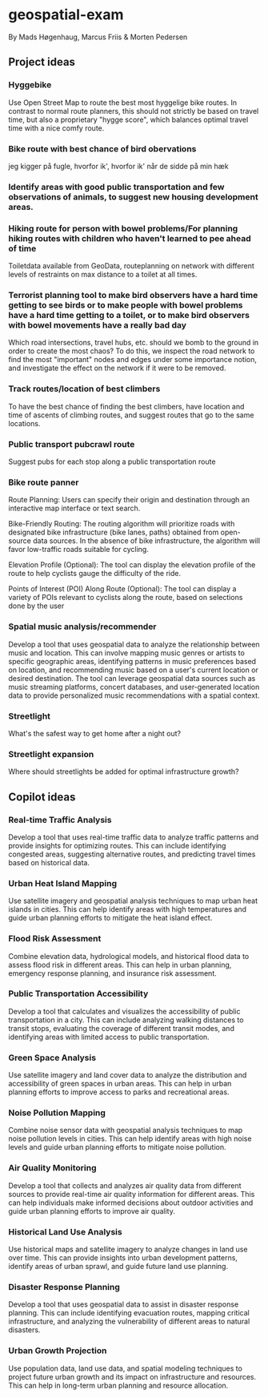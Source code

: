 # geospatial-exam

By Mads Høgenhaug, Marcus Friis &  Morten Pedersen

## Project ideas

### Hyggebike

Use Open Street Map to route the best most hyggelige bike routes. In contrast to normal route planners, this should not strictly be based on travel time, but also a proprietary "hygge score", which balances optimal travel time with a nice comfy route. 


### Bike route with best chance of bird obervations
jeg kigger på fugle, hvorfor ik', hvorfor ik' når de sidde på min hæk

### Identify areas with good public transportation and few observations of animals, to suggest new housing development areas.


### Hiking route for person with bowel problems/For planning hiking routes with children who haven't learned to pee ahead of time

Toiletdata available from GeoData, routeplanning on network with different levels of restraints on max distance to a toilet at all times. 

### Terrorist planning tool to make bird observers have a hard time getting to see birds or to make people with bowel problems have a hard time getting to a toilet, or to make bird observers with bowel movements have a really bad day

Which road intersections, travel hubs, etc. should we bomb to the ground in order to create the most chaos? To do this, we inspect the road network to find the most "important" nodes and edges under some importance notion, and investigate the effect on the network if it were to be removed. 

### Track routes/location of best climbers

To have the best chance of finding the best climbers, have location and time of ascents of climbing routes, and suggest routes that go to the same locations.


### Public transport pubcrawl route

Suggest pubs for each stop along a public transportation route

### Bike route panner

Route Planning: Users can specify their origin and destination through an interactive map interface or text search.

Bike-Friendly Routing: The routing algorithm will prioritize roads with designated bike infrastructure (bike lanes, paths) 
obtained from open-source data sources. In the absence of bike infrastructure, the algorithm will favor low-traffic roads suitable for cycling.

Elevation Profile (Optional): The tool can display the elevation profile of the route to help cyclists gauge the difficulty of the ride.

Points of Interest (POI) Along Route (Optional):
The tool can display a variety of POIs relevant to cyclists along the route, based on selections done by the user


### Spatial music analysis/recommender

Develop a tool that uses geospatial data to analyze the relationship between music and location. This can involve mapping music genres or artists to specific geographic areas, identifying patterns in music preferences based on location, and recommending music based on a user's current location or desired destination. The tool can leverage geospatial data sources such as music streaming platforms, concert databases, and user-generated location data to provide personalized music recommendations with a spatial context.


### Streetlight 

What's the safest way to get home after a night out?

### Streetlight expansion

Where should streetlights be added for optimal infrastructure growth?

## Copilot ideas

### Real-time Traffic Analysis

Develop a tool that uses real-time traffic data to analyze traffic patterns and provide insights for optimizing routes. This can include identifying congested areas, suggesting alternative routes, and predicting travel times based on historical data.

### Urban Heat Island Mapping

Use satellite imagery and geospatial analysis techniques to map urban heat islands in cities. This can help identify areas with high temperatures and guide urban planning efforts to mitigate the heat island effect.

### Flood Risk Assessment

Combine elevation data, hydrological models, and historical flood data to assess flood risk in different areas. This can help in urban planning, emergency response planning, and insurance risk assessment.

### Public Transportation Accessibility

Develop a tool that calculates and visualizes the accessibility of public transportation in a city. This can include analyzing walking distances to transit stops, evaluating the coverage of different transit modes, and identifying areas with limited access to public transportation.

### Green Space Analysis

Use satellite imagery and land cover data to analyze the distribution and accessibility of green spaces in urban areas. This can help in urban planning efforts to improve access to parks and recreational areas.

### Noise Pollution Mapping

Combine noise sensor data with geospatial analysis techniques to map noise pollution levels in cities. This can help identify areas with high noise levels and guide urban planning efforts to mitigate noise pollution.

### Air Quality Monitoring

Develop a tool that collects and analyzes air quality data from different sources to provide real-time air quality information for different areas. This can help individuals make informed decisions about outdoor activities and guide urban planning efforts to improve air quality.

### Historical Land Use Analysis

Use historical maps and satellite imagery to analyze changes in land use over time. This can provide insights into urban development patterns, identify areas of urban sprawl, and guide future land use planning.

### Disaster Response Planning

Develop a tool that uses geospatial data to assist in disaster response planning. This can include identifying evacuation routes, mapping critical infrastructure, and analyzing the vulnerability of different areas to natural disasters.

### Urban Growth Projection

Use population data, land use data, and spatial modeling techniques to project future urban growth and its impact on infrastructure and resources. This can help in long-term urban planning and resource allocation.